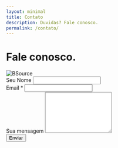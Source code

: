 ```yaml
---
layout: minimal
title: Contato
description: Duvidas? Fale conosco.
permalink: /contato/
---
```


<div class="row">
  <div class="col-12 text-center">
    <h1>Fale conosco.</h1>
</div>

<img src="https://res.cloudinary.com/dmmimj8jp/image/upload/v1565359979/BS_lc99je.png" alt="BSource" title="Software sob medida" class="responsive1">

<form action="https://bsource.us19.list-manage.com/subscribe/post?u=4d7d6690bbf57af15d4563d58&amp;id=fa3667bf0a" method="post" id="mc-embedded-subscribe-form" class="validate" target="_blank" novalidate>
  <div class="mc-field-group">
	  <label for="mce-FNAME">Seu Nome</label>
	  <input type="text" value="" name="FNAME" class="" id="mce-FNAME">
  </div>
  <div class="mc-field-group">
    <label for="mce-EMAIL">Email 
      <span class="asterisk">*
      </span>
    </label>
	  <input type="email" value="" name="EMAIL" class="required email" id="mce-EMAIL">
  </div>
  <div class="mc-field-group">
    <label for="mcemensagem">Sua mensagem</label>
    <textarea name="mensagem" 
      onkeyup="adjust_textarea(this)" 
      placeholder="Sua mensagem" 
      class="form-control" 
      id="mceMensagem"
      data-vv-id="_oubcr77fc" 
      aria-required="true" 
      rows="7"
      aria-invalid="false">
    </textarea>
  </div>
  <button type="submit" class="btn btn-primary btn-block mb-2">Enviar</button>
</form>
<script type='text/javascript' src='//s3.amazonaws.com/downloads.mailchimp.com/js/mc-validate.js'></script><script type='text/javascript'>(function($) {window.fnames = new Array(); window.ftypes = new Array();fnames[0]='EMAIL';ftypes[0]='email';fnames[1]='FNAME';ftypes[1]='text';fnames[2]='LNAME';ftypes[2]='text';fnames[3]='ADDRESS';ftypes[3]='address';fnames[4]='PHONE';ftypes[4]='phone';fnames[5]='BIRTHDAY';ftypes[5]='birthday';}(jQuery));var $mcj = jQuery.noConflict(true);</script>
<!--End mc_embed_signup-->

